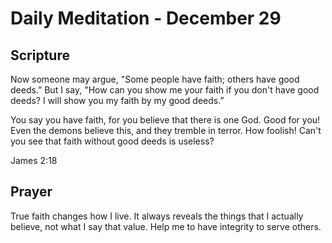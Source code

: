# Daily Meditation - December 29

## Scripture

Now  someone may argue, "Some people have faith; others have good deeds.”  But I say, "How can
you show me your faith if you don't have good deeds?  I will show you my faith by my good deeds.”

You say you have faith, for you believe that there is one God. Good for you! Even the demons
believe this, and they tremble in terror. How foolish! Can't you see that faith without good
deeds is useless?

James 2:18


## Prayer

True faith changes how I live. It always reveals the things that I actually believe, not what 
I say that value.  Help me to have integrity to serve others.

